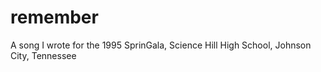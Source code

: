 # remember
A song I wrote for the 1995 SprinGala, Science Hill High School, Johnson City, Tennessee
